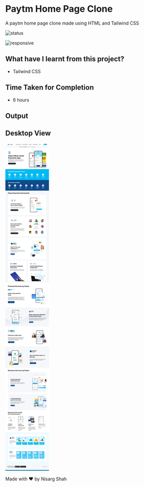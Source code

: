 # Paytm Home Page Clone
A paytm home page clone made using HTML and Tailwind CSS

![status](https://img.shields.io/badge/status-ongoing-green)

![responsive](https://img.shields.io/badge/responsive-true-blue)

## What have I learnt from this project?
- Tailwind CSS

## Time Taken for Completion
- 6 hours

<!-- ### Checkout the Project here : [portfoliodeveloper](https://portfoliodeveloper.netlify.app/) -->

## Output

## Desktop View
![output](desktop.png)

Made with ❤️ by Nisarg Shah


